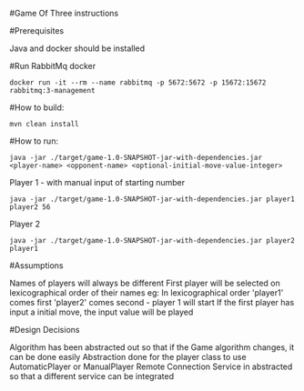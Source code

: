 #Game Of Three instructions

#Prerequisites

Java and docker should be installed

#Run RabbitMq docker
````
docker run -it --rm --name rabbitmq -p 5672:5672 -p 15672:15672 rabbitmq:3-management
````

#How to build:

```
mvn clean install 
```
#How to run:

````
java -jar ./target/game-1.0-SNAPSHOT-jar-with-dependencies.jar <player-name> <opponent-name> <optional-initial-move-value-integer>
````

Player 1 - with manual input of starting number

````
java -jar ./target/game-1.0-SNAPSHOT-jar-with-dependencies.jar player1 player2 56
````

Player 2

````
java -jar ./target/game-1.0-SNAPSHOT-jar-with-dependencies.jar player2 player1
````

#Assumptions

Names of players will always be different
First player will be selected on lexicographical order of their names 
    eg: In lexicographical order 'player1' comes first 'player2' comes second  - player 1 will start
If the first player has input a initial move, the input value will be played


#Design Decisions

Algorithm has been abstracted out so that if the Game algorithm changes, it can be done easily
Abstraction done for the player class to use AutomaticPlayer or ManualPlayer
Remote Connection Service in abstracted so that a different service can be integrated
